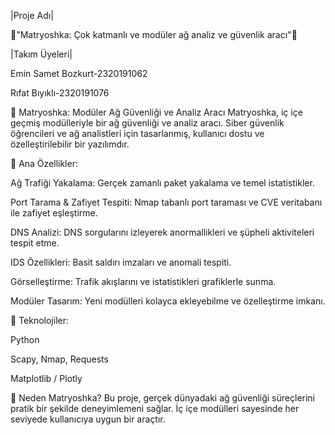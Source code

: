 |Proje Adı|

🎃"Matryoshka: Çok katmanlı ve modüler ağ analiz ve güvenlik aracı"🎃

|Takım Üyeleri|

Emin Samet Bozkurt-2320191062

Rıfat Bıyıklı-2320191076

🧨 Matryoshka: Modüler Ağ Güvenliği ve Analiz Aracı
Matryoshka, iç içe geçmiş modülleriyle bir ağ güvenliği ve analiz aracı. Siber güvenlik öğrencileri ve ağ analistleri için tasarlanmış, kullanıcı dostu ve özelleştirilebilir bir yazılımdır.

🚀 Ana Özellikler:

Ağ Trafiği Yakalama: Gerçek zamanlı paket yakalama ve temel istatistikler.

Port Tarama & Zafiyet Tespiti: Nmap tabanlı port taraması ve CVE veritabanı ile zafiyet eşleştirme.

DNS Analizi: DNS sorgularını izleyerek anormallikleri ve şüpheli aktiviteleri tespit etme.

IDS Özellikleri: Basit saldırı imzaları ve anomali tespiti.

Görselleştirme: Trafik akışlarını ve istatistikleri grafiklerle sunma.

Modüler Tasarım: Yeni modülleri kolayca ekleyebilme ve özelleştirme imkanı.

🔧 Teknolojiler:

Python

Scapy, Nmap, Requests

Matplotlib / Plotly

🎯 Neden Matryoshka?
Bu proje, gerçek dünyadaki ağ güvenliği süreçlerini pratik bir şekilde deneyimlemeni sağlar. İç içe modülleri sayesinde her seviyede kullanıcıya uygun bir araçtır.
